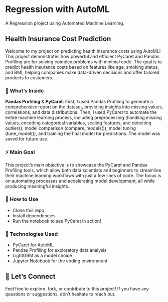 # Regression with AutoML
A Regression project using Automated Machine Learning.

## **Health Insurance Cost Prediction**

Welcome to my project on predicting health insurance costs using AutoML! This project demonstrates how powerful and efficient PyCaret and Pandas Profiling are for solving complex problems with minimal code. The goal is to predict health insurance costs based on features like age, smoking status, and BMI, helping companies make data-driven decisions and offer tailored products to customers.

### 🔧 What’s Inside
**Pandas Profiling** & **PyCaret**: First, I used Pandas Profiling to generate a comprehensive report on the dataset, providing insights into missing values, correlations, and data distributions. Then, I used PyCaret to automate the entire machine learning process, including preprocessing (handling missing values, encoding categorical variables, scaling features, and detecting outliers), model comparison (compare_models()), model tuning (tune_model()), and training the final model for predictions. The model was saved for future use.

### ⚡ Main Goal
This project’s main objective is to showcase the PyCaret and Pandas Profiling tools, which allow both data scientists and beginners to streamline their machine learning workflows with just a few lines of code. The focus is on automating processes and accelerating model development, all while producing meaningful insights.

### 📂 How to Use
*   Clone this repo
*   Install dependencies
*   Run the notebook to see PyCaret in action!

### 🌟 Technologies Used
*   PyCaret for AutoML
*   Pandas Profiling for exploratory data analysis
*   LightGBM as a model choice
*   Jupyter Notebook for the coding environment

## 🔗 Let’s Connect
Feel free to explore, fork, or contribute to this project! If you have any questions or suggestions, don’t hesitate to reach out.
